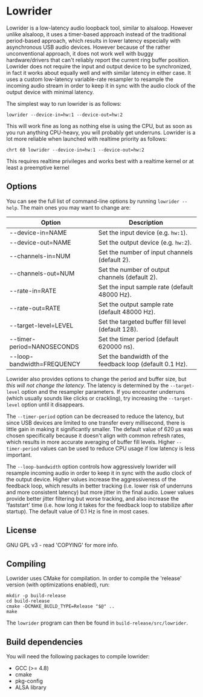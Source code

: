 Lowrider
========

Lowrider is a low-latency audio loopback tool, similar to alsaloop. However unlike alsaloop, it uses a timer-based approach instead of the traditional period-based approach, which results in lower latency especially with asynchronous USB audio devices. However because of the rather unconventional approach, it does not work well with buggy hardware/drivers that can't reliably report the current ring buffer position. Lowrider does not require the input and output device to be synchronized, in fact it works about equally well and with similar latency in either case. It uses a custom low-latency variable-rate resampler to resample the incoming audio stream in order to keep it in sync with the audio clock of the output device with minimal latency.

The simplest way to run lowrider is as follows:

	lowrider --device-in=hw:1 --device-out=hw:2

This will work fine as long as nothing else is using the CPU, but as soon as you run anything CPU-heavy, you will probably get underruns. Lowrider is a lot more reliable when launched with realtime priority as follows:

	chrt 60 lowrider --device-in=hw:1 --device-out=hw:2

This requires realtime privileges and works best with a realtime kernel or at least a preemptive kernel

Options
--------

You can see the full list of command-line options by running `lowrider --help`. The main ones you may want to change are:

| Option                      | Description                                               |
| --------------------------- | --------------------------------------------------------- |
| --device-in=NAME            | Set the input device (e.g. `hw:1`).                       |
| --device-out=NAME           | Set the output device (e.g. `hw:2`).                      |
| --channels-in=NUM           | Set the number of input channels (default 2).             |
| --channels-out=NUM          | Set the number of output channels (default 2).            |
| --rate-in=RATE              | Set the input sample rate (default 48000 Hz).             |
| --rate-out=RATE             | Set the output sample rate (default 48000 Hz).            |
| --target-level=LEVEL        | Set the targeted buffer fill level (default 128).         |
| --timer-period=NANOSECONDS  | Set the timer period (default 620000 ns).                 |
| --loop-bandwidth=FREQUENCY  | Set the bandwidth of the feedback loop (default 0.1 Hz).  |

Lowrider also provides options to change the period and buffer size, but *this will not change the latency*. The latency is determined by the `--target-level` option and the resampler parameters. If you encounter underruns (which usually sounds like clicks or crackling), try increasing the `--target-level` option until it disappears.

The `--timer-period` option can be decreased to reduce the latency, but since USB devices are limited to one transfer every millisecond, there is little gain in making it significantly smaller. The default value of 620 µs was chosen specifically because it doesn't align with common refresh rates, which results in more accurate averaging of buffer fill levels. Higher `--timer-period` values can be used to reduce CPU usage if low latency is less important.

The `--loop-bandwidth` option controls how aggressively lowrider will resample incoming audio in order to keep it in sync with the audio clock of the output device. Higher values increase the aggressiveness of the feedback loop, which results in better tracking (i.e. lower risk of underruns and more consistent latency) but more jitter in the final audio. Lower values provide better jitter filtering but worse tracking, and also increase the 'faststart' time (i.e. how long it takes for the feedback loop to stabilize after startup). The default value of 0.1 Hz is fine in most cases.

License
-------

GNU GPL v3 - read 'COPYING' for more info.

Compiling
---------

Lowrider uses CMake for compilation. In order to compile the 'release' version (with optimizations enabled), run:

	mkdir -p build-release
	cd build-release
	cmake -DCMAKE_BUILD_TYPE=Release "$@" ..
	make

The `lowrider` program can then be found in `build-release/src/lowrider`.

Build dependencies
------------------

You will need the following packages to compile lowrider:

- GCC (>= 4.8)
- cmake
- pkg-config
- ALSA library
